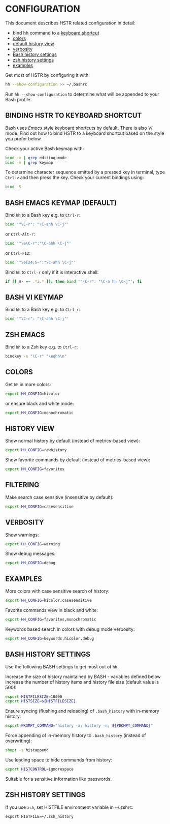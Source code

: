 CONFIGURATION
=============
This document describes HSTR related configuration in detail:
* bind hh command to a [keyboard shortcut](#binding-hh-to-keyboard-shortcut)
* [colors](#colors)
* [default history view](#history-view)
* [verbosity](#verbosity)
* [Bash history settings](#bash-history-settings)
* [zsh history settings](#zsh-history-settings)
* [examples](#examples)

Get most of HSTR by configuring it with:
```bash
hh --show-configuration >> ~/.bashrc
```
Run `hh --show-configuration` to determine what will be appended to your Bash profile.



BINDING HSTR TO KEYBOARD SHORTCUT
---------------------------------
Bash uses *Emacs* style keyboard shortcuts by default. There is
also *Vi* mode. Find out how to bind HSTR to a keyboard shortcut 
based on the style you prefer below.

Check your active Bash keymap with:
```bash
bind -v | grep editing-mode
bind -v | grep keymap
``` 

To determine character sequence emitted by a pressed key in 
terminal, type `Ctrl-v` and then press the key. Check your 
current bindings using:
```bash
bind -S
```


## BASH EMACS KEYMAP (DEFAULT)
Bind `hh` to a Bash key e.g. to `Ctrl-r`:
```bash
bind '"\C-r": "\C-ahh \C-j"'
```
or `Ctrl-Alt-r`:
```bash
bind '"\e\C-r":"\C-ahh \C-j"'
```
or `Ctrl-F12`:
```bash
bind '"\e[24;5~":"\C-ahh \C-j"'
```
Bind `hh` to `Ctrl-r` only if it is interactive shell:
```bash
if [[ $- =~ .*i.* ]]; then bind '"\C-r": "\C-a hh \C-j"'; fi
```

## BASH VI KEYMAP
Bind `hh` to a Bash key e.g. to `Ctrl-r`:
```bash
bind '"\C-r": "\C-ahh \C-j"'
```

## ZSH EMACS
Bind `hh` to a Zsh key e.g. to `Ctrl-r`:
```bash
bindkey -s "\C-r" "\eqhh\n"
```


COLORS
------
Get `hh` in more colors:
```bash
export HH_CONFIG=hicolor
```
or ensure black and white mode:
```bash
export HH_CONFIG=monochromatic
```

HISTORY VIEW
------------
Show normal history by default (instead of metrics-based view):
```bash
export HH_CONFIG=rawhistory
```
Show favorite commands by default (instead of metrics-based view):
```bash
export HH_CONFIG=favorites
```

FILTERING
---------
Make search case sensitive (insensitive by default):
```bash
export HH_CONFIG=casesensitive
```

VERBOSITY
-------
Show warnings:
```bash
export HH_CONFIG=warning
```
Show debug messages:
```bash
export HH_CONFIG=debug
```

EXAMPLES
--------
More colors with case sensitive search of history:
```bash
export HH_CONFIG=hicolor,casesensitive
```
Favorite commands view in black and white:
```bash
export HH_CONFIG=favorites,monochromatic
```
Keywords based search in colors with debug mode verbosity:
```bash
export HH_CONFIG=keywords,hicolor,debug
```


BASH HISTORY SETTINGS
---------------------
Use the following BASH settings to get most out of `hh`.

Increase the size of history maintained by BASH - variables defined below increase the
number of history items and history file size (default value is 500):
```bash
export HISTFILESIZE=10000
export HISTSIZE=${HISTFILESIZE}
```
Ensure syncing (flushing and reloading) of `.bash_history` with in-memory
  history:
```bash
export PROMPT_COMMAND="history -a; history -n; ${PROMPT_COMMAND}"
```

Force appending of in-memory history to `.bash_history`
  (instead of overwriting):
```bash
shopt -s histappend
```

Use leading space to hide commands from history:
```bash
export HISTCONTROL=ignorespace
```
Suitable for a sensitive information like passwords.

ZSH HISTORY SETTINGS
--------------------
If you use `zsh`, set HISTFILE environment variable in ~/.zshrc:

```
export HISTFILE=~/.zsh_history
```
